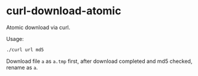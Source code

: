 # curl-download-atomic

Atomic download via curl.

Usage:
```bash
./curl url md5
```

Download file `a` as `a.tmp` first, after download completed and md5 checked, rename as `a`.
